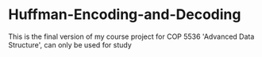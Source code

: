 # Huffman-Encoding-and-Decoding
This is the final version of my course project for COP 5536 'Advanced Data Structure', can only be used for study
